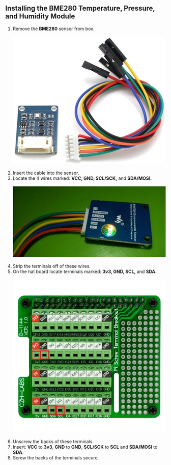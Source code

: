 ## Installing the BME280 Temperature, Pressure, and Humidity Module
1. Remove the **BME280** sensor from box.
<br></br>
![](../../media/diagrams/weather_station_bme_ident.jpeg)
<br></br>
2. Insert the cable into the sensor.
3. Locate the 4 wires marked: **VCC, GND, SCL/SCK,** and **SDA/MOSI.**
<br></br>
![](../../media/diagrams/weather_station_bme_pinout.jpeg)
<br></br>
4. Strip the terminals off of these wires.
5. On the hat board locate terminals marked: **3v3, GND, SCL,** and **SDA.**
<br></br>
![](../../media/diagrams/weather_station_bme_terminals.jpeg)
<br></br>
6. Unscrew the backs of these terminals.
7. Insert: **VCC** to **3v3**, **GND** to **GND**, **SCL/SCK** to **SCL** and **SDA/MOSI** to **SDA**.
8. Screw the backs of the terminals secure.